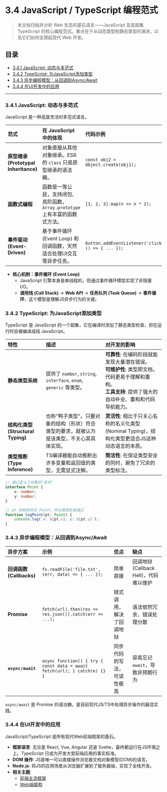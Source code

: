 # 3.4 JavaScript / TypeScript 编程范式

> 本文档归档并分析 Web 生态的基石语言——JavaScript 及其超集 TypeScript 的核心编程范式。重点在于从动态类型到静态类型的演进，以及它们如何支撑起现代 Web 开发。

## 目录

- [3.4.1 JavaScript: 动态与多范式](#341-javascript-动态与多范式)
- [3.4.2 TypeScript: 为JavaScript添加类型](#342-typescript-为javascript添加类型)
- [3.4.3 异步编程模型：从回调到Async/Await](#343-异步编程模型从回调到asyncawait)
- [3.4.4 在UI开发中的应用](#344-在ui开发中的应用)

---

### 3.4.1 JavaScript: 动态与多范式

JavaScript 是一种高度灵活的多范式语言。

| 范式 | 在 JavaScript 中的体现 | 代码示例 |
| :--- | :--- | :--- |
| **原型继承 (Prototypal Inheritance)** | 对象直接从其他对象继承。ES6的 `class` 只是原型继承的语法糖。 | `const obj2 = Object.create(obj1);` |
| **函数式编程** | 函数是一等公民，支持闭包、高阶函数，`Array.prototype` 上有丰富的函数式方法。 | `[1, 2, 3].map(n => n * 2);` |
| **事件驱动 (Event-Driven)** | 基于事件循环 (Event Loop) 和回调函数，天然适合处理UI交互等异步任务。 | `button.addEventListener('click', () => { ... });` |

- **核心机制：事件循环 (Event Loop)**
    - JavaScript 引擎本身是单线程的，但通过事件循环模型实现了非阻塞I/O。
    - **调用栈 (Call Stack)** -> **Web API** -> **任务队列 (Task Queue)** -> **事件循环**，这个模型是理解JS异步行为的关键。

### 3.4.2 TypeScript: 为JavaScript添加类型

TypeScript 是 JavaScript 的一个超集，它在编译时添加了静态类型检查，但在运行时会被编译成纯 JavaScript。

| 特性 | 描述 | 对开发的影响 |
| :--- | :--- | :--- |
| **静态类型系统** | 提供了 `number`, `string`, `interface`, `enum`, `generic` 等类型。 | **可靠性**: 在编码阶段就能发现大量潜在错误。<br>**可维护性**: 类型即文档，代码更易于理解和重构。<br>**工具支持**: 提供了强大的自动补全、重构和代码导航能力。 |
| **结构化类型 (Structural Typing)** | 也称"鸭子类型"。只要对象的结构（形状）符合类型的要求，就被认为是该类型，不关心其具体实现。 | **灵活性**: 相比于只关心名称的名义化类型(Nominal Typing)，结构化类型更适合JS这种动态语言的本质。 |
| **类型推断 (Type Inference)** | TS编译器能自动推断出许多变量和返回值的类型，无需显式注解。 | **简洁性**: 在保证类型安全的同时，避免了冗余的类型标注。 |

```typescript
// 接口定义了对象的"形状"
interface Point {
    x: number;
    y: number;
}

// pt 的结构符合 Point，所以类型检查通过
function logPoint(pt: Point) {
    console.log(`x: ${pt.x}, y: ${pt.y}`);
}
```

### 3.4.3 异步编程模型：从回调到Async/Await

| 异步方案 | 示例 | 优点 | 缺点 |
| :--- | :--- | :--- | :--- |
| **回调函数 (Callbacks)** | `fs.readFile('file.txt', (err, data) => { ... });` | 简单直接 | 回调地狱 (Callback Hell)，代码难以维护 |
| **Promise** | `fetch(url).then(res => res.json()).catch(err => ...);` | 链式调用，解决了回调地狱 | 语法依然冗余，错误处理分散 |
| **`async/await`** | `async function() { try { const data = await fetch(url); } catch(e) {} }` | 同步代码的写法，可读性极高 | 容易忘记 `await`，导致非预期行为 |

`async/await` 是 Promise 的语法糖，是目前现代JS/TS中处理异步操作的最佳实践。

### 3.4.4 在UI开发中的应用

JavaScript/TypeScript 是所有现代Web前端框架的基石。

- **框架语言**: 无论是 React, Vue, Angular 还是 Svelte，最终都运行在JS环境之上。TypeScript 已成为开发大型前端应用的事实标准。
- **DOM 操作**: JS是唯一可以直接操作浏览器文档对象模型(DOM)的语言。
- **Node.js**: 将JS的应用场景从浏览器扩展到了服务器端，实现了全栈开发。
- **相关主题**:
    - [前端主流框架](../2.技术栈与框架/2.1%20前端主流框架.md)
    - [Web端架构](../1.终端类型/1.1%20Web端.md)
